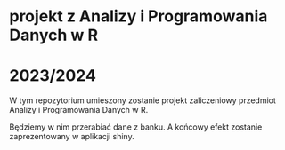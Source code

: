 # projekt z Analizy i Programowania Danych w R
# 2023/2024

W tym repozytorium umieszony zostanie projekt zaliczeniowy przedmiot Analizy i Programowania Danych w R. 

Będziemy w nim przerabiać dane z banku. A końcowy efekt zostanie zaprezentowany w aplikacji shiny.
